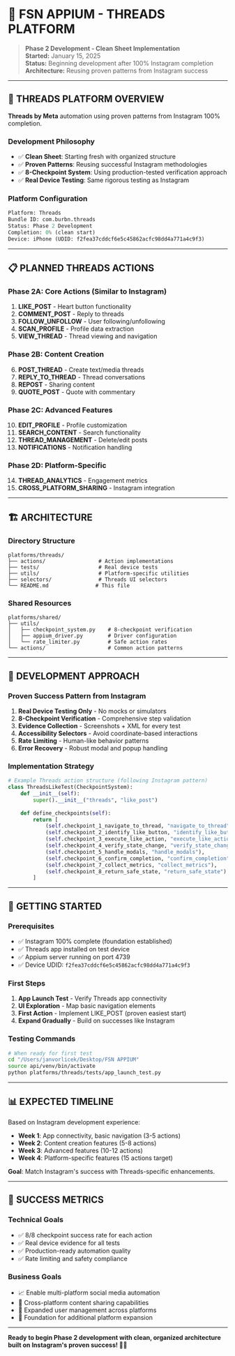 # 🧵 FSN APPIUM - THREADS PLATFORM

> **Phase 2 Development - Clean Sheet Implementation**  
> **Started:** January 15, 2025  
> **Status:** Beginning development after 100% Instagram completion  
> **Architecture:** Reusing proven patterns from Instagram success

---

## 🎯 **THREADS PLATFORM OVERVIEW**

**Threads by Meta** automation using proven patterns from Instagram 100% completion.

### **Development Philosophy**
- ✅ **Clean Sheet**: Starting fresh with organized structure
- ✅ **Proven Patterns**: Reusing successful Instagram methodologies  
- ✅ **8-Checkpoint System**: Using production-tested verification approach
- ✅ **Real Device Testing**: Same rigorous testing as Instagram

### **Platform Configuration**
```python
Platform: Threads
Bundle ID: com.burbn.threads
Status: Phase 2 Development
Completion: 0% (clean start)
Device: iPhone (UDID: f2fea37cddcf6e5c45862acfc98dd4a771a4c9f3)
```

---

## 📋 **PLANNED THREADS ACTIONS**

### **Phase 2A: Core Actions (Similar to Instagram)**
1. **LIKE_POST** - Heart button functionality
2. **COMMENT_POST** - Reply to threads
3. **FOLLOW_UNFOLLOW** - User following/unfollowing
4. **SCAN_PROFILE** - Profile data extraction
5. **VIEW_THREAD** - Thread viewing and navigation

### **Phase 2B: Content Creation**
6. **POST_THREAD** - Create text/media threads
7. **REPLY_TO_THREAD** - Thread conversations
8. **REPOST** - Sharing content
9. **QUOTE_POST** - Quote with commentary

### **Phase 2C: Advanced Features**
10. **EDIT_PROFILE** - Profile customization
11. **SEARCH_CONTENT** - Search functionality
12. **THREAD_MANAGEMENT** - Delete/edit posts
13. **NOTIFICATIONS** - Notification handling

### **Phase 2D: Platform-Specific**
14. **THREAD_ANALYTICS** - Engagement metrics
15. **CROSS_PLATFORM_SHARING** - Instagram integration

---

## 🏗️ **ARCHITECTURE**

### **Directory Structure**
```
platforms/threads/
├── actions/                 # Action implementations
├── tests/                   # Real device tests
├── utils/                   # Platform-specific utilities
├── selectors/               # Threads UI selectors
└── README.md               # This file
```

### **Shared Resources**
```
platforms/shared/
├── utils/
│   ├── checkpoint_system.py    # 8-checkpoint verification
│   ├── appium_driver.py        # Driver configuration
│   └── rate_limiter.py         # Safe action rates
└── actions/                    # Common action patterns
```

---

## 🎯 **DEVELOPMENT APPROACH**

### **Proven Success Pattern from Instagram**
1. **Real Device Testing Only** - No mocks or simulators
2. **8-Checkpoint Verification** - Comprehensive step validation
3. **Evidence Collection** - Screenshots + XML for every test
4. **Accessibility Selectors** - Avoid coordinate-based interactions
5. **Rate Limiting** - Human-like behavior patterns
6. **Error Recovery** - Robust modal and popup handling

### **Implementation Strategy**
```python
# Example Threads action structure (following Instagram pattern)
class ThreadsLikeTest(CheckpointSystem):
    def __init__(self):
        super().__init__("threads", "like_post")
    
    def define_checkpoints(self):
        return [
            (self.checkpoint_1_navigate_to_thread, "navigate_to_thread"),
            (self.checkpoint_2_identify_like_button, "identify_like_button"),
            (self.checkpoint_3_execute_like_action, "execute_like_action"),
            (self.checkpoint_4_verify_state_change, "verify_state_change"),
            (self.checkpoint_5_handle_modals, "handle_modals"),
            (self.checkpoint_6_confirm_completion, "confirm_completion"),
            (self.checkpoint_7_collect_metrics, "collect_metrics"),
            (self.checkpoint_8_return_safe_state, "return_safe_state")
        ]
```

---

## 🚀 **GETTING STARTED**

### **Prerequisites**
- ✅ Instagram 100% complete (foundation established)
- ✅ Threads app installed on test device
- ✅ Appium server running on port 4739
- ✅ Device UDID: `f2fea37cddcf6e5c45862acfc98dd4a771a4c9f3`

### **First Steps**
1. **App Launch Test** - Verify Threads app connectivity
2. **UI Exploration** - Map basic navigation elements
3. **First Action** - Implement LIKE_POST (proven easiest start)
4. **Expand Gradually** - Build on successes like Instagram

### **Testing Commands**
```bash
# When ready for first test
cd "/Users/janvorlicek/Desktop/FSN APPIUM"
source api/venv/bin/activate
python platforms/threads/tests/app_launch_test.py
```

---

## 📊 **EXPECTED TIMELINE**

Based on Instagram development experience:

- **Week 1**: App connectivity, basic navigation (3-5 actions)
- **Week 2**: Content creation features (5-8 actions) 
- **Week 3**: Advanced features (10-12 actions)
- **Week 4**: Platform-specific features (15 actions target)

**Goal**: Match Instagram's success with Threads-specific enhancements.

---

## 🎉 **SUCCESS METRICS**

### **Technical Goals**
- ✅ 8/8 checkpoint success rate for each action
- ✅ Real device evidence for all tests
- ✅ Production-ready automation quality
- ✅ Rate limiting and safety compliance

### **Business Goals**  
- 📈 Enable multi-platform social media automation
- 🔗 Cross-platform content sharing capabilities
- 👥 Expanded user management across platforms
- 🚀 Foundation for additional platform expansion

---

**Ready to begin Phase 2 development with clean, organized architecture built on Instagram's proven success! 🧵🚀**
